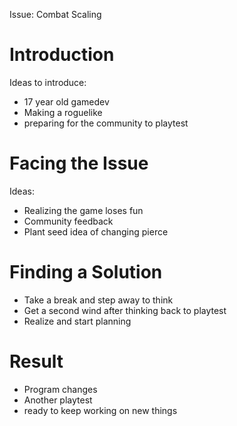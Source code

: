 Issue: Combat Scaling

# Introduction
Ideas to introduce:
- 17 year old gamedev
- Making a roguelike
- preparing for the community to playtest
# Facing the Issue
Ideas:
- Realizing the game loses fun
- Community feedback
- Plant seed idea of changing pierce
# Finding a Solution
- Take a break and step away to think
- Get a second wind after thinking back to playtest
- Realize and start planning
# Result
- Program changes
- Another playtest
- ready to keep working on new things
